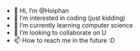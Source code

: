 - 👋 Hi, I’m @Hoiphan
- 👀 I’m interested in coding (just kidding)
- 🌱 I’m currently learning computer science
- 💞️ I’m looking to collaborate on U
- 📫 How to reach me in the future :D 

<!---
Hoiphan/Hoiphan is a ✨ special ✨ repository because its `README.md` (this file) appears on your GitHub profile.
You can click the Preview link to take a look at your changes.
--->

